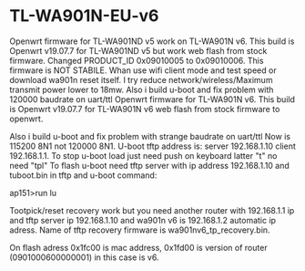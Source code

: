 # TL-WA901N-EU-v6

Openwrt firmware for TL-WA901ND v5 work on TL-WA901N v6.
This build is Openwrt v19.07.7 for TL-WA901ND v5 but work web flash from stock firmware.
Changed PRODUCT_ID 0x09010005 to 0x09010006.
This firmware is NOT STABILE.
Whan use wifi client mode and test speed or download wa901n reset itself.
I try reduce network/wireless/Maximum transmit power lower to 18mw.
Also i build u-boot and fix problem with 120000 baudrate on uart/ttl
Openwrt firmware for TL-WA901N v6.
This build is Openwrt v19.07.7 for TL-WA901N v6 web flash from stock firmware to openwrt.

Also i build u-boot and fix problem with strange baudrate on uart/ttl
Now is 115200 8N1 not 120000 8N1.
U-boot tftp address is:
server 192.168.1.10
client 192.168.1.1.
To stop u-boot load just need push on keyboard latter "t" no need "tpl" 
To flash u-boot need tftp server with ip address 192.168.1.10
and tuboot.bin in tftp and u-boot command:

ap151>run lu


Tootpick/reset recovery work but you need another router with 192.168.1.1 ip and tftp server ip 192.168.1.10 and wa901n v6 is 192.168.1.2 automatic ip adress.
Name of tftp recovery firmware is wa901nv6_tp_recovery.bin. 

On flash adress 0x1fc00 is mac address, 0x1fd00 is version of router (0901000600000001)
in this case is v6. 


